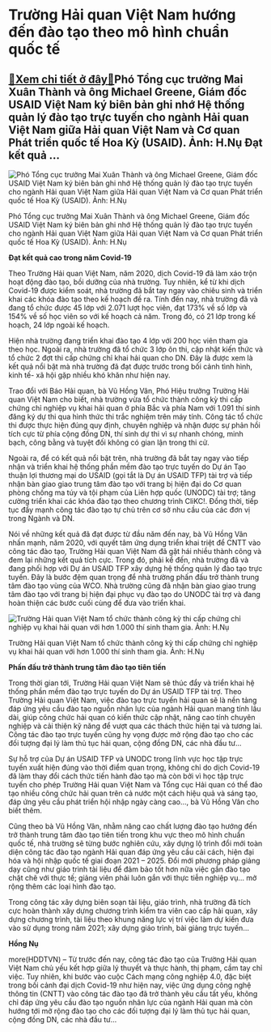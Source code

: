 Trường Hải quan Việt Nam hướng đến đào tạo theo mô hình chuẩn quốc tế
=====================================================================

[:gift:Xem chi tiết ở đây:gift:](https://hddtvn.com/truong-hai-quan-viet-nam-huong-den-dao-tao-theo-mo-hinh-chuan-quoc-te/)Phó Tổng cục trưởng Mai Xuân Thành và ông Michael Greene, Giám đốc USAID Việt Nam ký biên bản ghi nhớ Hệ thống quản lý đào tạo trực tuyến cho ngành Hải quan Việt Nam giữa Hải quan Việt Nam và Cơ quan Phát triển quốc tế Hoa Kỳ (USAID). Ảnh: H.Nụ Đạt kết quả …
------------------------------------------------------------------------------------------------------------------------------------------------------------------------------------------------------------------------------------------------------------------





![Phó Tổng cục trưởng Mai Xuân Thành và ông Michael Greene, Giám đốc USAID Việt Nam ký biên bản ghi nhớ Hệ thống quản lý đào tạo trực tuyến cho ngành Hải quan Việt Nam giữa Hải quan Việt Nam và Cơ quan Phát triển quốc tế Hoa Kỳ (USAID).	 Ảnh: H.Nụ](https://hddtvn.com/wp-content/uploads/2021/01/3654_4-IMG_0331.jpg "Phó Tổng cục trưởng Mai Xuân Thành và ông Michael Greene, Giám đốc USAID Việt Nam ký biên bản ghi nhớ Hệ thống quản lý đào tạo trực tuyến cho ngành Hải quan Việt Nam giữa Hải quan Việt Nam và Cơ quan Phát triển quốc tế Hoa Kỳ (USAID).	 Ảnh: H.Nụ")


Phó Tổng cục trưởng Mai Xuân Thành và ông Michael Greene, Giám đốc USAID Việt Nam ký biên bản ghi nhớ Hệ thống quản lý đào tạo trực tuyến cho ngành Hải quan Việt Nam giữa Hải quan Việt Nam và Cơ quan Phát triển quốc tế Hoa Kỳ (USAID). Ảnh: H.Nụ



**Đạt kết quả cao trong năm Covid-19**


Theo Trường Hải quan Việt Nam, năm 2020, dịch Covid-19 đã làm xáo trộn hoạt động đào tạo, bồi dưỡng của nhà trường. Tuy nhiên, kể từ khi dịch Covid-19 được kiểm soát, nhà trường đã bắt tay ngay vào chiêu sinh và triển khai các khóa đào tạo theo kế hoạch đề ra. Tính đến nay, nhà trường đã và đang tổ chức được 45 lớp với 2.071 lượt học viên, đạt 173% về số lớp và 154% về số học viên so với kế hoạch cả năm. Trong đó, có 21 lớp trong kế hoạch, 24 lớp ngoài kế hoạch.


Hiện nhà trường đang triển khai đào tạo 4 lớp với 200 học viên tham gia theo học. Ngoài ra, nhà trường đã tổ chức 3 lớp ôn thi, cập nhật kiến thức và tổ chức 2 đợt thi cấp chứng chỉ khai hải quan cho DN. Đây là được xem là kết quả nổi bật mà nhà trường đã đạt được trước trong bối cảnh tình hình, kinh tế- xã hội gặp nhiều khó khăn như hiện nay.


Trao đổi với Báo Hải quan, bà Vũ Hồng Vân, Phó Hiệu trưởng Trường Hải quan Việt Nam cho biết, nhà trường vừa tổ chức thành công kỳ thi cấp chứng chỉ nghiệp vụ khai hải quan ở phía Bắc và phía Nam với 1.091 thí sinh đăng ký dự thi qua hình thức thi trắc nghiệm trên máy tính. Công tác tổ chức thi được thực hiện đúng quy định, chuyên nghiệp và nhận được sự phản hồi tích cực từ phía cộng đồng DN, thí sinh dự thi vì sự nhanh chóng, minh bạch, công bằng và tuyệt đối không có gian lận trong thi cử.


Ngoài ra, để có kết quả nổi bật trên, nhà trường đã bắt tay ngay vào tiếp nhận và triển khai hệ thống phần mềm đào tạo trực tuyến do Dự án Tạo thuận lợi thương mại do USAID (gọi tắt là Dự án USAID TFP) tài trợ và tiếp nhận bàn giao giao trung tâm đào tạo với trang bị hiện đại do Cơ quan phòng chống ma túy và tội phạm của Liên hợp quốc (UNODC) tài trợ; tăng cường triển khai các khóa đào tạo theo chương trình CliKC!. Đồng thời, tiếp tục đẩy mạnh công tác đào tạo tự chủ trên cơ sở nhu cầu của các đơn vị trong Ngành và DN.


Nói về những kết quả đã đạt được từ đầu năm đến nay, bà Vũ Hồng Vân nhấn mạnh, năm 2020, với quyết tâm ứng dụng triển khai triệt để CNTT vào công tác đào tạo, Trường Hải quan Việt Nam đã gặt hái nhiều thành công và đem lại những kết quả tích cực. Trong đó, phải kể đến, nhà trường đã và đang phối hợp với Dự án USAID TFP xây dựng hệ thống quản lý đào tạo trực tuyến. Đây là bước đệm quan trọng để nhà trường phấn đấu trở thành trung tâm đào tạo vùng của WCO. Nhà trường cũng đã nhận bàn giao giao trung tâm đào tạo với trang bị hiện đại phục vụ đào tạo do UNODC tài trợ và đang hoàn thiện các bước cuối cùng để đưa vào triển khai.





![Trường Hải quan Việt Nam tổ chức thành công kỳ thi cấp chứng chỉ nghiệp vụ khai hải quan với hơn 1.000 thí sinh tham gia. 	Ảnh: H.Nụ](https://hddtvn.com/wp-content/uploads/2021/01/3708_4-2020_06_08_08_15_IMG_5157.jpg "Trường Hải quan Việt Nam tổ chức thành công kỳ thi cấp chứng chỉ nghiệp vụ khai hải quan với hơn 1.000 thí sinh tham gia. 	Ảnh: H.Nụ")


Trường Hải quan Việt Nam tổ chức thành công kỳ thi cấp chứng chỉ nghiệp vụ khai hải quan với hơn 1.000 thí sinh tham gia. Ảnh: H.Nụ



**Phấn đấu trở thành trung tâm đào tạo tiên tiến**


Trong thời gian tới, Trường Hải quan Việt Nam sẽ thúc đẩy và triển khai hệ thống phần mềm đào tạo trực tuyến do Dự án USAID TFP tài trợ. Theo Trường Hải quan Việt Nam, việc đào tạo trực tuyến hải quan sẽ là nền tảng đáp ứng yêu cầu đào tạo nguồn nhân lực của ngành Hải quan mang tính lâu dài, giúp công chức hải quan có kiến thức cập nhật, nâng cao tính chuyên nghiệp và cải thiện kỹ năng để vượt qua các thách thức hiện tại và tương lai. Công tác đào tạo trực tuyến cũng hy vọng được mở rộng đào tạo cho các đối tượng đại lý làm thủ tục hải quan, cộng đồng DN, các nhà đầu tư…


Sự hỗ trợ của Dự án USAID TFP và UNODC trong lĩnh vực học tập trực tuyến xuất hiện đúng vào thời điểm quan trọng, không chỉ do dịch Covid-19 đã làm thay đổi cách thức tiến hành đào tạo mà còn bởi vì học tập trực tuyến cho phép Trường Hải quan Việt Nam và Tổng cục Hải quan có thể đào tạo nhiều công chức hải quan trên cả nước một cách hiệu quả và sáng tạo, đáp ứng yêu cầu phát triển hội nhập ngày càng cao…, bà Vũ Hồng Vân cho biết thêm.


Cũng theo bà Vũ Hồng Vân, nhằm nâng cao chất lượng đào tạo hướng đến trở thành trung tâm đào tạo tiên tiến trong khu vực theo mô hình chuẩn quốc tế, nhà trường sẽ từng bước nghiên cứu, xây dựng lộ trình đổi mới toàn diện công tác đào tạo ngành Hải quan đáp ứng yêu cầu cải cách, hiện đại hóa và hội nhập quốc tế giai đoạn 2021 – 2025. Đổi mới phương pháp giảng dạy cũng như giáo trình tài liệu để đảm bảo tốt hơn nữa việc gắn đào tạo chặt chẽ với thực tế; giảng viên phải luôn gắn với thực tiễn nghiệp vụ… mở rộng thêm các loại hình đào tạo.





Trong công tác xây dựng biên soạn tài liệu, giáo trình, nhà trường đã tích cực hoàn thành xây dựng chương trình kiểm tra viên cao cấp hải quan, xây dựng chương trình, tài liệu theo khung năng lực vị trí việc làm dự kiến đưa vào sử dụng trong năm 2021; xây dựng giáo trình, bài giảng trực tuyến…




**Hồng Nụ**



more(HDDTVN) – Từ trước đến nay, công tác đào tạo của Trường Hải quan Việt Nam chủ yếu kết hợp giữa lý thuyết và thực hành, thị phạm, cầm tay chỉ việc. Tuy nhiên, khi bước vào cuộc Cách mạng công nghiệp 4.0, đặc biệt trong bối cảnh đại dịch Covid-19 như hiện nay, việc ứng dụng công nghệ thông tin (CNTT) vào công tác đào tạo đã trở thành yêu cầu tất yếu, không chỉ đáp ứng yêu cầu đào tạo nguồn nhân lực của ngành Hải quan mà còn hướng tới mở rộng đào tạo cho các đối tượng đại lý làm thủ tục hải quan, cộng đồng DN, các nhà đầu tư…

